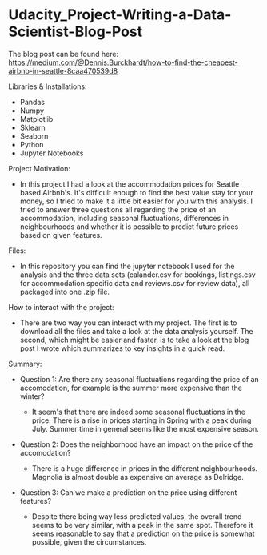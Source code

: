 # Udacity_Project-Writing-a-Data-Scientist-Blog-Post

The blog post can be found here: https://medium.com/@Dennis.Burckhardt/how-to-find-the-cheapest-airbnb-in-seattle-8caa470539d8

Libraries & Installations:
- Pandas
- Numpy
- Matplotlib
- Sklearn
- Seaborn
- Python 
- Jupyter Notebooks 

Project Motivation:
- In this project I had a look at the accommodation prices for Seattle based Airbnb's. It's difficult enough to find the best value stay for your money, so I tried to make it a little bit easier for you with this analysis. I tried to answer three questions all regarding the price of an accommodation, including seasonal fluctuations, differences in neighbourhoods and whether it is possible to predict future prices based on given features. 

Files:
- In this repository you can find the jupyter notebook I used for the analysis and the three data sets (calander.csv for bookings, listings.csv for accommodation specific data and reviews.csv for review data), all packaged into one .zip file. 

How to interact with the project: 
- There are two way you can interact with my project. The first is to download all the files and take a look at the data analysis yourself. The second, which might be easier and faster, is to take a look at the blog post I wrote which summarizes to key insights in a quick read.

Summary: 
- Question 1: Are there any seasonal fluctuations regarding the price of an accomodation, for example is the summer more expensive than the winter? 
  - It seem's that there are indeed some seasonal fluctuations in the price. There is a rise in prices starting in Spring with a peak during July. Summer time in general seems like the most expensive season.
 
- Question 2: Does the neighborhood have an impact on the price of the accomodation?
  - There is a huge difference in prices in the different neighbourhoods. Magnolia is almost double as expensive on average as Delridge.

- Question 3: Can we make a prediction on the price using different features?
  - Despite there being way less predicted values, the overall trend seems to be very similar, with a peak in the same spot. Therefore it seems reasonable to say that a prediction on the price is somewhat possible, given the circumstances.
